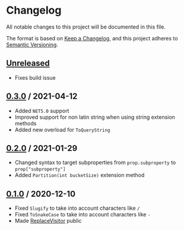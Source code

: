 # Changelog

All notable changes to this project will be documented in this file.

The format is based on [Keep a Changelog](https://keepachangelog.com/en/1.0.0/),
and this project adheres to [Semantic Versioning](https://semver.org/spec/v2.0.0.html).

## [Unreleased]
- Fixes build issue

## [0.3.0] / 2021-04-12
- Added `NET5.0` support
- Improved support for non latin string when using string extension methods
- Added new overload for `ToQueryString`

## [0.2.0] / 2021-01-29
- Changed syntax to target subproperties from `prop.subproperty` to `prop["subproperty"]`
- Added `Partition(int bucketSize)` extension method

## [0.1.0] / 2020-12-10
- Fixed `Slugify` to take into account characters like `/`
- Fixed `ToSnakeCase` to take into account characters like `-`
- Made [ReplaceVisitor](./src/Candoumbe.MiscUtilities/ReplaceVisitor.cs) public

[Unreleased]: https://github.com/candoumbe/MiscUtilities.git/compare/0.3.0...HEAD
[0.3.0]: https://github.com/candoumbe/MiscUtilities.git/compare/0.2.0...0.3.0
[0.2.0]: https://github.com/candoumbe/MiscUtilities.git/compare/0.1.0...0.2.0
[0.1.0]: https://github.com/candoumbe/MiscUtilities.git/tree/0.1.0

